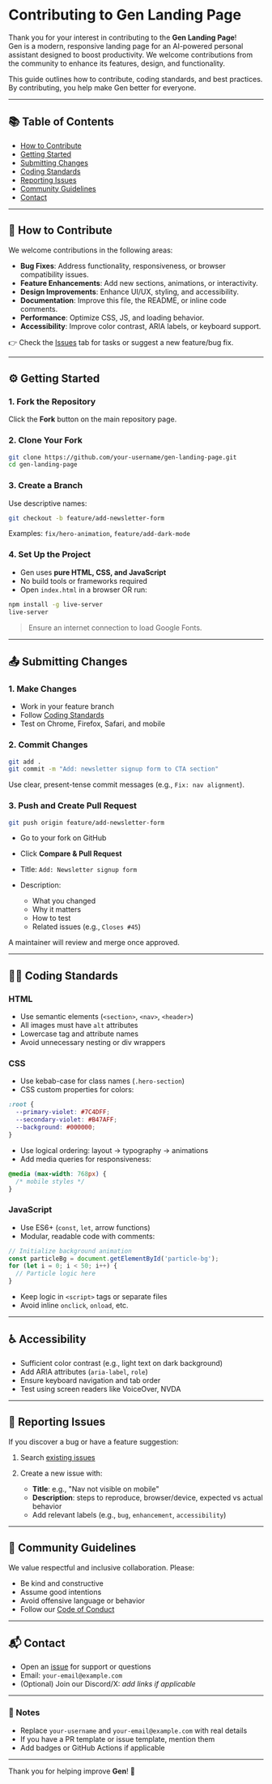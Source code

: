 # Contributing to Gen Landing Page

Thank you for your interest in contributing to the **Gen Landing Page**!  
Gen is a modern, responsive landing page for an AI-powered personal assistant designed to boost productivity. We welcome contributions from the community to enhance its features, design, and functionality.

This guide outlines how to contribute, coding standards, and best practices. By contributing, you help make Gen better for everyone.

---

## 📚 Table of Contents

- [How to Contribute](#how-to-contribute)
- [Getting Started](#getting-started)
- [Submitting Changes](#submitting-changes)
- [Coding Standards](#coding-standards)
- [Reporting Issues](#reporting-issues)
- [Community Guidelines](#community-guidelines)
- [Contact](#contact)

---

## 🚀 How to Contribute

We welcome contributions in the following areas:

- **Bug Fixes**: Address functionality, responsiveness, or browser compatibility issues.
- **Feature Enhancements**: Add new sections, animations, or interactivity.
- **Design Improvements**: Enhance UI/UX, styling, and accessibility.
- **Documentation**: Improve this file, the README, or inline code comments.
- **Performance**: Optimize CSS, JS, and loading behavior.
- **Accessibility**: Improve color contrast, ARIA labels, or keyboard support.

👉 Check the [Issues](../../issues) tab for tasks or suggest a new feature/bug fix.

---

## ⚙️ Getting Started

### 1. Fork the Repository

Click the **Fork** button on the main repository page.

### 2. Clone Your Fork

```bash
git clone https://github.com/your-username/gen-landing-page.git
cd gen-landing-page
````

### 3. Create a Branch

Use descriptive names:

```bash
git checkout -b feature/add-newsletter-form
```

Examples: `fix/hero-animation`, `feature/add-dark-mode`

### 4. Set Up the Project

* Gen uses **pure HTML, CSS, and JavaScript**
* No build tools or frameworks required
* Open `index.html` in a browser OR run:

```bash
npm install -g live-server
live-server
```

> Ensure an internet connection to load Google Fonts.

---

## 📤 Submitting Changes

### 1. Make Changes

* Work in your feature branch
* Follow [Coding Standards](#coding-standards)
* Test on Chrome, Firefox, Safari, and mobile

### 2. Commit Changes

```bash
git add .
git commit -m "Add: newsletter signup form to CTA section"
```

Use clear, present-tense commit messages (e.g., `Fix: nav alignment`).

### 3. Push and Create Pull Request

```bash
git push origin feature/add-newsletter-form
```

* Go to your fork on GitHub
* Click **Compare & Pull Request**
* Title: `Add: Newsletter signup form`
* Description:

  * What you changed
  * Why it matters
  * How to test
  * Related issues (e.g., `Closes #45`)

A maintainer will review and merge once approved.

---

## 🧑‍💻 Coding Standards

### HTML

* Use semantic elements (`<section>`, `<nav>`, `<header>`)
* All images must have `alt` attributes
* Lowercase tag and attribute names
* Avoid unnecessary nesting or div wrappers

### CSS

* Use kebab-case for class names (`.hero-section`)
* CSS custom properties for colors:

```css
:root {
  --primary-violet: #7C4DFF;
  --secondary-violet: #B47AFF;
  --background: #000000;
}
```

* Use logical ordering: layout → typography → animations
* Add media queries for responsiveness:

```css
@media (max-width: 768px) {
  /* mobile styles */
}
```

### JavaScript

* Use ES6+ (`const`, `let`, arrow functions)
* Modular, readable code with comments:

```js
// Initialize background animation
const particleBg = document.getElementById('particle-bg');
for (let i = 0; i < 50; i++) {
  // Particle logic here
}
```

* Keep logic in `<script>` tags or separate files
* Avoid inline `onclick`, `onload`, etc.

---

## ♿ Accessibility

* Sufficient color contrast (e.g., light text on dark background)
* Add ARIA attributes (`aria-label`, `role`)
* Ensure keyboard navigation and tab order
* Test using screen readers like VoiceOver, NVDA

---

## 🐛 Reporting Issues

If you discover a bug or have a feature suggestion:

1. Search [existing issues](../../issues)
2. Create a new issue with:

   * **Title**: e.g., "Nav not visible on mobile"
   * **Description**: steps to reproduce, browser/device, expected vs actual behavior
   * Add relevant labels (e.g., `bug`, `enhancement`, `accessibility`)

---

## 🤝 Community Guidelines

We value respectful and inclusive collaboration. Please:

* Be kind and constructive
* Assume good intentions
* Avoid offensive language or behavior
* Follow our [Code of Conduct](./CODE_OF_CONDUCT.md)

---

## 📬 Contact

* Open an [issue](../../issues) for support or questions
* Email: `your-email@example.com`
* (Optional) Join our Discord/X: *add links if applicable*

---

### 🔖 Notes

* Replace `your-username` and `your-email@example.com` with real details
* If you have a PR template or issue template, mention them
* Add badges or GitHub Actions if applicable

---

Thank you for helping improve **Gen**! 🌟
